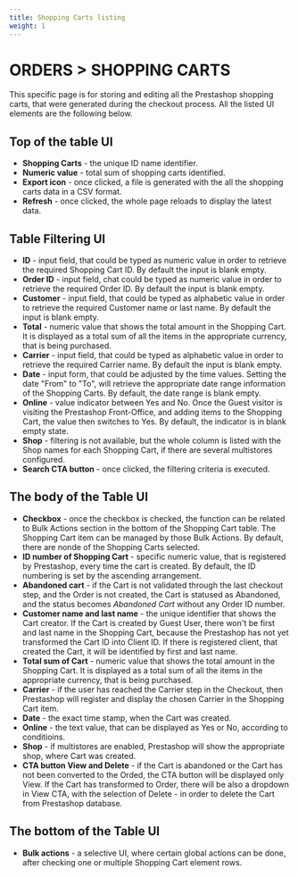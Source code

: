 ```yaml
---
title: Shopping Carts listing
weight: 1
---
```


# ORDERS > SHOPPING CARTS

This specific page is for storing and editing all the Prestashop shopping carts, that were generated during the checkout process. All the listed UI elements are the following below.

## Top of the table UI

- **Shopping Carts** - the unique ID name identifier.
- **Numeric value** - total sum of shopping carts identified.
- **Export icon** - once clicked, a file is generated with the all the shopping carts data in a CSV format.
- **Refresh** - once clicked, the whole page reloads to display the latest data.

## Table Filtering UI

- **ID** - input field, that could be typed as numeric value in order to retrieve the required Shopping Cart ID. By default the input is blank empty.
- **Order ID** - input field, chat could be typed as numeric value in order to retrieve the required Order ID. By default the input is blank empty.
- **Customer** - input field, that could be typed as alphabetic value in order to retrieve the required Customer name or last name. By default the input is blank empty.
- **Total** - numeric value that shows the total amount in the Shopping Cart. It is displayed as a total sum of all the items in the appropriate currency, that is being purchased. 
- **Carrier** - input field, that could be typed as alphabetic value in order to retrieve the required Carrier name. By default the input is blank empty.
- **Date** - input form, that could be adjusted by the time values. Setting the date "From" to "To", will retrieve the appropriate date range information of the Shopping Carts. By default, the date range is blank empty.
- **Online** - value indicator between Yes and No. Once the Guest visitor is visiting the Prestashop Front-Office, and adding items to the Shopping Cart, the value then switches to Yes. By default, the indicator is in blank empty state.
- **Shop** - filtering is not available, but the whole column is listed with the Shop names for each Shopping Cart, if there are several multistores configured.
- **Search CTA button** - once clicked, the filtering criteria is executed.

## The body of the Table UI

- **Checkbox** - once the checkbox is checked, the function can be related to Bulk Actions section in the bottom of the Shopping Cart table. The Shopping Cart item can be managed by those Bulk Actions. By default, there are nonde of the Shopping Carts selected.
- **ID number of Shopping Cart** - specific numeric value, that is registered by Prestashop, every time the cart is created. By default, the ID numbering is set by the ascending arrangement.
- **Abandoned cart** - if the Cart is not validated through the last checkout step, and the Order is not created, the Cart is statused as Abandoned, and the status becomes _Abandoned Cart_ without any Order ID number.
- **Customer name and last name** - the unique identifier that shows the Cart creator. If the Cart is created by Guest User, there won't be first and last name in the Shopping Cart, because the Prestashop has not yet transformed the Cart ID into Client ID. If there is registered client, that created the Cart, it will be identified by first and last name.
- **Total sum of Cart** - numeric value that shows the total amount in the Shopping Cart. It is displayed as a total sum of all the items in the appropriate currency, that is being purchased.
- **Carrier** - if the user has reached the Carrier step in the Checkout, then Prestashop will register and display the chosen Carrier in the Shopping Cart item.
- **Date** - the exact time stamp, when the Cart was created.
- **Online** - the text value, that can be displayed as Yes or No, according to conditioins.
- **Shop** - if multistores are enabled, Prestashop will show the appropriate shop, where Cart was created.
- **CTA button View and Delete** - if the Cart is abandoned or the Cart has not been converted to the Orded, the CTA button will be displayed only View. If the Cart has transformed to Order, there will be also a dropdown in View CTA, with the selection of Delete - in order to delete the Cart from Prestashop database.

## The bottom of the Table UI

- **Bulk actions** - a selective UI, where certain global actions can be done, after checking one or multiple Shopping Cart element rows.
